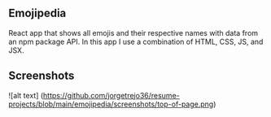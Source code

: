 ## Emojipedia ##

React app that shows all emojis and their respective names with data from an npm package API. In this app I use a combination of HTML, CSS, JS, and JSX.

## Screenshots ##

![alt text] (https://github.com/jorgetrejo36/resume-projects/blob/main/emojipedia/screenshots/top-of-page.png)
